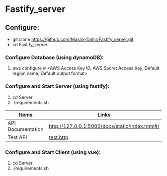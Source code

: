 # Fastify_server

## Configure: ##
* git clone https://github.com/Masrik-Dahir/Fastify_server.git
* cd Fastify_server

### Configure Database (using dynamoDB): ###
1. aws configure # <AWS Access Key ID, AWS Secret Access Key, Default region name, Default output format>

### Configure and Start Server (using fastify): ###
1. cd Server
2. ./requirements.sh 

Items  | Links
  ------------- | -------------
  API Documentation  | http://127.0.0.1:5000/docs/static/index.html#/
  Test API  | [test.http](https://github.com/Masrik-Dahir/Fastify_server/blob/master/Server/test.http)


### Configure and Start Client (using vue): ###
1. cd Server
2. ./requirements.sh


